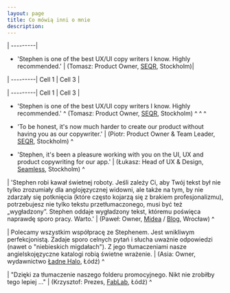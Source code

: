 ```yaml
---
layout: page
title: Co mówią inni o mnie
description: 
---
```



| 
---------|
* 'Stephen is one of the best UX/UI copy writers I know. Highly recommended.'  |
(Tomasz: Product Owner, [SEQR](https://pages.github.com), Stockholm)|

| 
---------|
Cell 1   |
Cell 3   |

| 
---------|
Cell 1   |
Cell 3   |

* 'Stephen is one of the best UX/UI copy writers I know. Highly recommended.'
^
(Tomasz: Product Owner, [SEQR](https://pages.github.com), Stockholm)
^
^
^

* 'To be honest, it's now much harder to create our product without having you as our copywriter.'
| (Piotr: Product Owner & Team Leader, [SEQR](https://pages.github.com), Stockholm)
^

* 'Stephen, it's been a pleasure working with you on the UI, UX and product copywriting for our app.'
| (Łukasz: Head of UX & Design, [Seamless](), Stockholm)
^

| 'Stephen robi kawał świetnej roboty. Jeśli zależy Ci, aby Twój tekst był nie tylko zrozumiały dla anglojęzycznej widowni, ale także na tym, by nie zdarzały się potknięcia (które często kojarzą się z brakiem profesjonalizmu), potrzebujesz nie tylko tekstu przetłumaczonego, musi być też „wygładzony”. Stephen oddaje wygładzony tekst, któremu poświęca naprawdę sporo pracy. Warto.'
| (Paweł: Owner, [Midea]() / [Blog](), Wrocław)
^

| Polecamy wszystkim współpracę ze Stephenem. Jest wnikliwym perfekcjonistą. Zadaje sporo celnych pytań i słucha uważnie odpowiedzi (nawet o "niebieskich migdałach"). Z jego tłumaczeniami nasze angielskojęzyczne katalogi robią świetne wrażenie.
| (Asia: Owner, wydawnictwo [Ładne Halo](), Łódź)
^

| "Dzięki za tłumaczenie naszego folderu promocyjnego. Nikt nie zrobiłby tego lepiej ..."
| (Krzysztof: Prezes, [FabLab](), Łódź)
^

